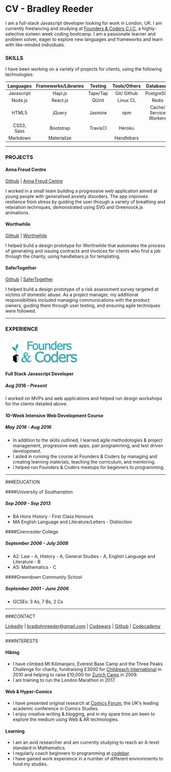 # CV - Bradley Reeder

I am a full-stack Javascript developer looking for work in London, UK. I am currently freelancing and studying at [Founders & Coders C.I.C](http://www.foundersandcoders.com/), a highly-selective sixteen week coding bootcamp. I am a passionate learner and problem solver, eager to explore new languages and frameworks and learn with like-minded individuals.

### SKILLS

I have been working on a variety of projects for clients, using the following technologies:

| Languages | Frameworks/Libraries | Testing   | Tools/Others | Databases |
|:---------:|:--------------------:|:---------:|:------------:|:---------:|
| Javascript| Hapi.js              | Tape/Tap  | Git/ Github          | PostgreSQL|
| Node.js   | React.js             | QUnit     | Linux CL          | Redis   |
| HTML5     | jQuery          | Jasmine     | npm | Cache/ Service Workers | 
| CSS3, Sass     | Bootstrap              |   TravisCI    | Heroku  | |
| Markdown       | Materialize        |   | Handlebars    | |

---

### PROJECTS

#### Anna Freud Centre

[Github](https://github.com/CYPIAPT-LNDSE/breathing-with-kitty) | [Anna Freud Centre](http://www.annafreud.org/)

I worked in a small team building a progressive web application aimed at young people with generalised anxiety disorders. The app improves resilience from stress by guiding the user through a variety of breathing and relaxation techniques, demonstrated using SVG and Greensock.js animations. 

#### Worthwhile

[Github](https://github.com/worthwhile-charity/hack-day) | [Worthwhile](http://www.worthwhile.org.uk/)

I helped build a design prototype for Worthwhile that automates the process of generating and issuing contracts and invoices for clients who find a job through the charity, using handlebars.js for templating.

#### SaferTogether

[Github](https://github.com/saferTogether/saferTogether) | [SaferTogether](http://safertogether.org.uk/)

I helped build a design prototype of a risk assessment survey targeted at victims of domestic abuse. As a project manager, my additional responsibilities included managing communications with the product owners, guiding them through user testing, and ensuring agile techniques were followed.

---

### EXPERIENCE

<img src="https://github.com/Neats29/CV/blob/master/experience/fac.png" width="240">

#### Full Stack Javascript Developer 
##### Aug 2016 - Present

I worked on MVPs and web applications and helped run design workshops for the clients detailed above.

#### 10-Week Intensive Web Development Course
##### May 2016 - Aug 2016

- In addition to the skills outlined, I learned agile methodologies & project management, progressive web apps, pair programming, and test driven development.
- I aided in running the course at Founders & Coders by managing and creating learning materials, teaching the curriculum, and mentoring.
- I helped run Founders & Coders meetups for beginners to programming.

---

###EDUCATION

####University of Southampton 
##### Sep 2009 - Sep 2013
- BA Hons History - First Class Honours
- MA English Language and Literature/Letters - Distinction

####Cirencester College
##### September 2006 - July 2008
- A2: Law - A, History - A, General Studies - A, English Language and Literature - B
- AS: Mathematics - C

####Greendown Community School
##### September 2001 - June 2006
- GCSEs: 3 As, 7 Bs, 2 Cs

---
###CONTACT

[LinkedIn](https://uk.linkedin.com/in/bradley-reeder-246623119) | [bradjohnreeder@gmail.com](mailto:bradjohnreeder@gmail.com) |
[Codewars](https://www.codewars.com/users/Aquila) | [Github](https://github.com/bradreeder) | [Codecademy](https://www.codecademy.com/brad.reeder)

---

###INTERESTS

#### Hiking
- I have climbed Mt Kilimanjaro, Everest Base Camp and the Three Peaks Challenge for charity, fundraising £3000 for [Childreach International](https://www.childreach.org.uk/) in 2010 and helping to raise £10,000 for [Zurich Cares](https://www.zurich.co.uk/zurichcommunitytrust/who-we-help/partners-and-programmes/) in 2009.
- I am training to run the London Marathon in 2017.

#### Web & Hyper-Comics 
- I have presented original research at [Comics Forum](https://comicsforum.org/), the UK's leading academic conference in Comics Studies. 
- I enjoy creative writing & blogging, and in my spare time am keen to explore the medium using Web & AR technologies.

#### Learning
- I am an avid researcher and am currently studying to reach an A-level standard in Mathematics.
- I regularly coach beginners to programming at [codebar](https://codebar.io/).
- I have gained work experience in a number of different environments to fund my studies.

